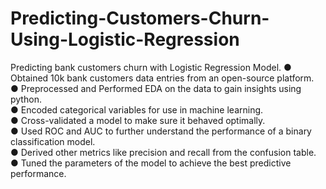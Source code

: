# Predicting-Customers-Churn-Using-Logistic-Regression
Predicting bank customers churn with Logistic Regression Model.
●	Obtained 10k bank customers data entries from an open-source platform.<br/>
●	Preprocessed and Performed EDA on the data to gain insights using python.<br/>
●	Encoded categorical variables for use in machine learning.<br/>
●	Cross-validated a model to make sure it behaved optimally.<br/>
●	Used ROC and AUC to further understand the performance of a binary classification model.<br/>
●	Derived other metrics like precision and recall from the confusion table.<br/>
●	Tuned the parameters of the model to achieve the best predictive performance.<br/>


